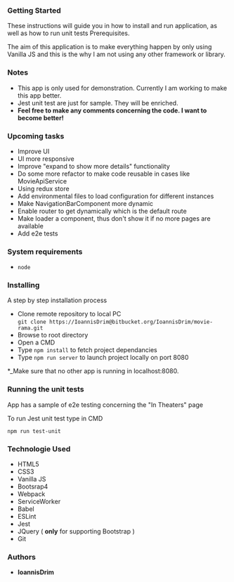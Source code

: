 ### Getting Started

These instructions will guide you in how to install and run application, as well as how to run unit tests
Prerequisites.

The aim of this application is to make everything happen by only using Vanilla JS and this is the why I am not using any other framework or library.

### Notes

* This app is only used for demonstration. Currently I am working to make this app better.
* Jest unit test are just for sample. They will be enriched.
* **Feel free to make any comments concerning the code. I want to become better!**

### Upcoming tasks
* Improve UI
* UI more responsive
* Improve "expand to show more details" functionality
* Do some more refactor to make code reusable in cases like MovieApiService
* Using redux store
* Add environmental files to load configuration for different instances
* Make NavigationBarComponent more dynamic
* Enable router to get dynamically which is the default route
* Make loader a component, thus don't show it if no more pages are available
* Add e2e tests

### System requirements

* ```node``` 

### Installing

A step by step installation process

* Clone remote repository to local PC   
  ```git clone https://IoannisDrim@bitbucket.org/IoannisDrim/movie-rama.git```
* Browse to root directory
* Open a CMD
* Type ```npm install``` to fetch project dependancies
* Type ```npm run server``` to launch project locally on port 8080

*_Make sure that no other app is running in localhost:8080.   
   
### Running the unit tests

App has a sample of e2e testing concerning the "In Theaters" page

To run Jest unit test type in CMD

```npm run test-unit``` 

### Technologie Used

* HTML5
* CSS3
* Vanilla JS
* Bootsrap4
* Webpack
* ServiceWorker
* Babel
* ESLint
* Jest
* JQuery ( **only** for supporting Bootstrap )
* Git

### Authors

* **IoannisDrim**